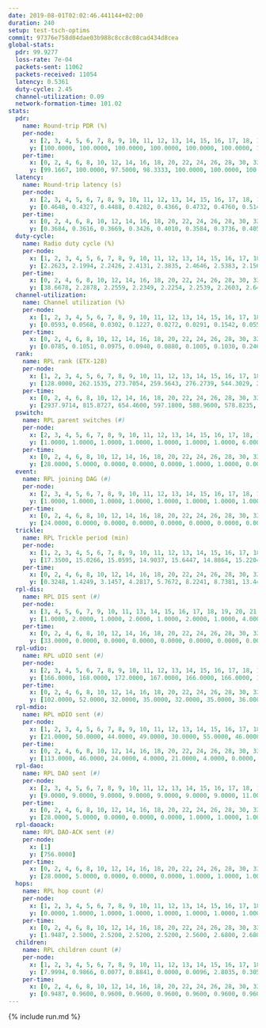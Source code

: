 ```yaml
---
date: 2019-08-01T02:02:46.441144+02:00
duration: 240
setup: test-tsch-optims
commit: 97376e758d04dae03b988c8cc8c08cad434d8cea
global-stats:
  pdr: 99.9277
  loss-rate: 7e-04
  packets-sent: 11062
  packets-received: 11054
  latency: 0.5361
  duty-cycle: 2.45
  channel-utilization: 0.09
  network-formation-time: 101.02
stats:
  pdr:
    name: Round-trip PDR (%)
    per-node:
      x: [2, 3, 4, 5, 6, 7, 8, 9, 10, 11, 12, 13, 14, 15, 16, 17, 18, 19, 20, 21, 22, 23, 24, 25]
      y: [100.0000, 100.0000, 100.0000, 100.0000, 100.0000, 100.0000, 100.0000, 100.0000, 100.0000, 100.0000, 100.0000, 100.0000, 99.7778, 99.7788, 100.0000, 100.0000, 100.0000, 100.0000, 100.0000, 100.0000, 100.0000, 100.0000, 100.0000, 98.6755]
    per-time:
      x: [0, 2, 4, 6, 8, 10, 12, 14, 16, 18, 20, 22, 24, 26, 28, 30, 32, 34, 36, 38, 40, 42, 44, 46, 48, 50, 52, 54, 56, 58, 60, 62, 64, 66, 68, 70, 72, 74, 76, 78, 80, 82, 84, 86, 88, 90, 92, 94, 96, 98, 100, 102, 104, 106, 108, 110, 112, 114, 116, 118, 120, 122, 124, 126, 128, 130, 132, 134, 136, 138, 140, 142, 144, 146, 148, 150, 152, 154, 156, 158, 160, 162, 164, 166, 168, 170, 172, 174, 176, 178, 180, 182, 184, 186]
      y: [99.1667, 100.0000, 97.5000, 98.3333, 100.0000, 100.0000, 100.0000, 100.0000, 100.0000, 100.0000, 100.0000, 100.0000, 100.0000, 100.0000, 100.0000, 100.0000, 100.0000, 100.0000, 100.0000, 100.0000, 100.0000, 100.0000, 100.0000, 100.0000, 100.0000, 100.0000, 100.0000, 100.0000, 100.0000, 100.0000, 100.0000, 100.0000, 100.0000, 100.0000, 100.0000, 100.0000, 100.0000, 100.0000, 100.0000, 100.0000, 100.0000, 100.0000, 100.0000, 100.0000, 100.0000, 100.0000, 100.0000, 100.0000, 100.0000, 100.0000, 100.0000, 100.0000, 100.0000, 100.0000, 100.0000, 100.0000, 100.0000, 98.3333, 100.0000, 100.0000, 100.0000, 100.0000, 100.0000, 100.0000, 100.0000, 100.0000, 100.0000, 100.0000, 100.0000, 100.0000, 100.0000, 100.0000, 100.0000, 100.0000, 100.0000, 100.0000, 100.0000, 100.0000, 100.0000, 100.0000, 100.0000, 100.0000, 100.0000, 100.0000, 100.0000, 100.0000, 100.0000, 100.0000, 100.0000, 100.0000, 100.0000, 100.0000, 100.0000, null]
  latency:
    name: Round-trip latency (s)
    per-node:
      x: [2, 3, 4, 5, 6, 7, 8, 9, 10, 11, 12, 13, 14, 15, 16, 17, 18, 19, 20, 21, 22, 23, 24, 25]
      y: [0.4648, 0.4327, 0.4488, 0.4282, 0.4366, 0.4732, 0.4760, 0.5145, 0.4442, 0.4556, 0.4649, 0.5397, 0.5404, 0.5588, 0.5164, 0.5687, 0.5637, 0.5291, 0.5847, 0.7152, 0.5332, 0.6954, 0.7381, 0.7241]
    per-time:
      x: [0, 2, 4, 6, 8, 10, 12, 14, 16, 18, 20, 22, 24, 26, 28, 30, 32, 34, 36, 38, 40, 42, 44, 46, 48, 50, 52, 54, 56, 58, 60, 62, 64, 66, 68, 70, 72, 74, 76, 78, 80, 82, 84, 86, 88, 90, 92, 94, 96, 98, 100, 102, 104, 106, 108, 110, 112, 114, 116, 118, 120, 122, 124, 126, 128, 130, 132, 134, 136, 138, 140, 142, 144, 146, 148, 150, 152, 154, 156, 158, 160, 162, 164, 166, 168, 170, 172, 174, 176, 178, 180, 182, 184, 186]
      y: [0.3684, 0.3616, 0.3669, 0.3426, 0.4010, 0.3584, 0.3736, 0.4053, 0.3769, 0.4102, 0.3435, 0.3762, 0.3424, 0.3269, 0.3470, 0.3353, 0.3641, 0.3160, 0.3462, 0.3580, 0.3196, 0.3233, 0.3317, 0.3382, 0.3143, 0.3449, 0.3284, 0.3293, 0.3331, 0.3108, 0.3072, 0.3391, 0.3345, 0.3158, 0.3183, 0.3457, 0.3245, 0.3314, 0.3262, 0.3057, 0.3267, 0.3603, 0.3451, 0.3839, 0.3312, 0.3236, 0.3231, 0.2932, 0.2943, 0.3228, 0.3465, 0.3089, 0.3316, 0.4390, 0.4555, 0.3410, 0.3827, 0.3449, 0.3489, 0.5703, 0.6091, 0.5783, 0.3144, 0.3102, 0.3485, 0.7807, 0.9185, 0.7268, 0.6281, 0.4659, 0.3913, 0.8680, 1.2321, 1.0244, 0.8276, 0.5490, 0.6276, 0.8400, 1.2728, 1.2542, 1.1648, 1.0376, 0.8109, 0.9532, 1.2875, 1.2541, 1.2726, 1.2538, 1.0654, 1.0678, 1.2609, 1.2762, 1.2280, null]
  duty-cycle:
    name: Radio duty cycle (%)
    per-node:
      x: [1, 2, 3, 4, 5, 6, 7, 8, 9, 10, 11, 12, 13, 14, 15, 16, 17, 18, 19, 20, 21, 22, 23, 24, 25]
      y: [2.2623, 2.1994, 2.2426, 2.4131, 2.3835, 2.4646, 2.5383, 2.1566, 2.4703, 2.3354, 2.4013, 2.4689, 2.6627, 2.3003, 2.5826, 2.5396, 2.5176, 2.5050, 2.6121, 2.5954, 2.5256, 2.5540, 2.5977, 2.6195, 2.5933]
    per-time:
      x: [0, 2, 4, 6, 8, 10, 12, 14, 16, 18, 20, 22, 24, 26, 28, 30, 32, 34, 36, 38, 40, 42, 44, 46, 48, 50, 52, 54, 56, 58, 60, 62, 64, 66, 68, 70, 72, 74, 76, 78, 80, 82, 84, 86, 88, 90, 92, 94, 96, 98, 100, 102, 104, 106, 108, 110, 112, 114, 116, 118, 120, 122, 124, 126, 128, 130, 132, 134, 136, 138, 140, 142, 144, 146, 148, 150, 152, 154, 156, 158, 160, 162, 164, 166, 168, 170, 172, 174, 176, 178, 180, 182, 184, 186, 188, 190, 192, 194, 196, 198, 200, 202, 204, 206, 208, 210, 212, 214, 216, 218, 220, 222, 224, 226, 228, 230, 232, 234, 236, 238]
      y: [38.6678, 2.2878, 2.2559, 2.2349, 2.2254, 2.2539, 2.2603, 2.6487, 2.5412, 2.6162, 2.4825, 2.2325, 2.2493, 2.2296, 2.2352, 2.2178, 2.1993, 2.2215, 2.1860, 2.1996, 2.2159, 2.1750, 2.1862, 2.1980, 2.1913, 2.1823, 2.1952, 2.1790, 2.1758, 2.1841, 2.1759, 2.1751, 2.1868, 2.1743, 2.1695, 2.1603, 2.1847, 2.1622, 2.1679, 2.1739, 2.1567, 2.1717, 2.1901, 2.1769, 2.1786, 2.1632, 2.1604, 2.1588, 2.1486, 2.1605, 2.1670, 2.1579, 2.1548, 2.1646, 2.1711, 2.1553, 2.1672, 2.1805, 2.6910, 2.1722, 2.1720, 2.1732, 2.1677, 2.1633, 2.1470, 2.1663, 2.1690, 2.1734, 2.1686, 2.1729, 2.1681, 2.1916, 2.1833, 2.1822, 2.1870, 2.2000, 2.1970, 2.1803, 2.1824, 2.1657, 2.1791, 2.1646, 2.1381, 2.1449, 2.1905, 2.1778, 2.1715, 2.1795, 2.1584, 2.1682, 2.1636, 2.1796, 2.2876, 2.1269, 2.2103, 2.1166, 2.1235, 2.1827, 2.2362, 2.2478, 2.3003, 2.2298, 2.0997, 2.0452, 2.0655, 2.0143, 2.0133, 2.0033, 2.0036, 2.0044, 2.0151, 1.9947, 1.9938, 1.9914, 1.9993, 2.0088, 2.0035, 1.9951, 1.9974, 2.0133]
  channel-utilization:
    name: Channel utilization (%)
    per-node:
      x: [1, 2, 3, 4, 5, 6, 7, 8, 9, 10, 11, 12, 13, 14, 15, 16, 17, 18, 19, 20, 21, 22, 23, 24, 25]
      y: [0.0593, 0.0568, 0.0302, 0.1227, 0.0272, 0.0291, 0.1542, 0.0556, 0.0304, 0.0332, 0.0308, 0.1520, 0.0963, 0.0327, 0.1823, 0.1111, 0.0873, 0.0671, 0.0656, 0.0582, 0.0340, 0.0572, 0.0354, 0.0397, 0.0315]
    per-time:
      x: [0, 2, 4, 6, 8, 10, 12, 14, 16, 18, 20, 22, 24, 26, 28, 30, 32, 34, 36, 38, 40, 42, 44, 46, 48, 50, 52, 54, 56, 58, 60, 62, 64, 66, 68, 70, 72, 74, 76, 78, 80, 82, 84, 86, 88, 90, 92, 94, 96, 98, 100, 102, 104, 106, 108, 110, 112, 114, 116, 118, 120, 122, 124, 126, 128, 130, 132, 134, 136, 138, 140, 142, 144, 146, 148, 150, 152, 154, 156, 158, 160, 162, 164, 166, 168, 170, 172, 174, 176, 178, 180, 182, 184, 186, 188, 190, 192, 194, 196, 198, 200, 202, 204, 206, 208, 210, 212, 214, 216, 218, 220, 222, 224, 226, 228, 230, 232, 234, 236, 238]
      y: [0.0785, 0.1051, 0.0975, 0.0940, 0.0880, 0.1005, 0.1030, 0.2460, 0.1535, 0.2011, 0.1537, 0.0916, 0.0993, 0.0947, 0.0947, 0.0894, 0.0838, 0.0924, 0.0824, 0.0866, 0.0913, 0.0804, 0.0833, 0.0857, 0.0843, 0.0814, 0.0879, 0.0847, 0.0823, 0.0861, 0.0835, 0.0824, 0.0855, 0.0818, 0.0804, 0.0770, 0.0864, 0.0792, 0.0796, 0.0819, 0.0753, 0.0801, 0.0882, 0.0819, 0.0841, 0.0770, 0.0776, 0.0760, 0.0720, 0.0742, 0.0804, 0.0742, 0.0751, 0.0785, 0.0813, 0.0740, 0.0798, 0.0843, 0.0882, 0.0775, 0.0794, 0.0818, 0.0773, 0.0764, 0.0717, 0.0777, 0.0767, 0.0780, 0.0776, 0.0779, 0.0778, 0.0858, 0.0817, 0.0813, 0.0834, 0.0874, 0.0850, 0.0817, 0.0818, 0.0786, 0.0816, 0.0773, 0.0680, 0.0695, 0.0848, 0.0826, 0.0788, 0.0816, 0.0759, 0.0778, 0.0765, 0.0828, 0.0543, 0.0105, 0.0197, 0.0453, 0.0510, 0.0654, 0.0813, 0.0909, 0.1076, 0.0738, 0.0357, 0.0280, 0.0335, 0.0216, 0.0213, 0.0203, 0.0207, 0.0205, 0.0238, 0.0177, 0.0177, 0.0174, 0.0193, 0.0211, 0.0208, 0.0183, 0.0189, 0.0227]
  rank:
    name: RPL rank (ETX-128)
    per-node:
      x: [1, 2, 3, 4, 5, 6, 7, 8, 9, 10, 11, 12, 13, 14, 15, 16, 17, 18, 19, 20, 21, 22, 23, 24, 25]
      y: [128.0000, 262.1535, 273.7054, 259.5643, 276.2739, 544.3029, 284.8880, 303.9419, 464.4082, 408.0857, 4530.7179, 359.4730, 447.1796, 2334.5581, 611.8864, 6680.4329, 1563.2480, 928.0405, 7007.2155, 689.0041, 3442.1624, 4792.1861, 1096.2032, 1827.5430, 1911.7791]
    per-time:
      x: [0, 2, 4, 6, 8, 10, 12, 14, 16, 18, 20, 22, 24, 26, 28, 30, 32, 34, 36, 38, 40, 42, 44, 46, 48, 50, 52, 54, 56, 58, 60, 62, 64, 66, 68, 70, 72, 74, 76, 78, 80, 82, 84, 86, 88, 90, 92, 94, 96, 98, 100, 102, 104, 106, 108, 110, 112, 114, 116, 118, 120, 122, 124, 126, 128, 130, 132, 134, 136, 138, 140, 142, 144, 146, 148, 150, 152, 154, 156, 158, 160, 162, 164, 166, 168, 170, 172, 174, 176, 178, 180, 182, 184, 186, 188, 190, 192, 194, 196, 198, 200, 202, 204, 206, 208, 210, 212, 214, 216, 218, 220, 222, 224, 226, 228, 230, 232, 234, 236, 238]
      y: [2937.9714, 815.8727, 654.4600, 597.1800, 588.9600, 578.8235, 580.9608, 578.3357, 599.5824, 645.0110, 629.4239, 569.7800, 575.0784, 599.4151, 572.9200, 538.2200, 534.3333, 526.2500, 511.2600, 508.0196, 500.2885, 480.2000, 475.7647, 469.2200, 485.9000, 484.1373, 489.5098, 485.4510, 474.4800, 490.8400, 534.1200, 553.9800, 553.5000, 541.1200, 533.7115, 526.1569, 516.9020, 512.8431, 497.2000, 489.8200, 488.6400, 490.8000, 487.3922, 495.1154, 494.8039, 481.1400, 482.1400, 487.0588, 474.7843, 471.6471, 468.5882, 459.2549, 459.7800, 461.4118, 465.0400, 464.3000, 466.1569, 467.0600, 482.9623, 452.5000, 451.8800, 451.0800, 453.5283, 447.8400, 448.9216, 455.2157, 453.0200, 459.0392, 458.0400, 463.5200, 469.0000, 464.5800, 471.5094, 460.1200, 460.4118, 465.8200, 469.5400, 474.0784, 463.2745, 460.9412, 457.1154, 443.2200, 444.8000, 440.2800, 444.0000, 446.9804, 449.2600, 439.0200, 442.1600, 445.4706, 451.9800, 458.9804, 380.7826, 547.7352, 780.4924, 1557.7818, 1769.1684, 13020.8077, 13882.4744, 17437.9677, 18113.8173, 9197.6471, 2962.5849, 2906.3333, 2872.5455, 471.8000, 468.5686, 478.6981, 455.5200, 457.2692, 485.2692, 493.4000, 493.7000, 496.6400, 503.2200, 529.8113, 515.7800, 518.7000, 517.3269, 509.7358]
  pswitch:
    name: RPL parent switches (#)
    per-node:
      x: [2, 3, 4, 5, 6, 7, 8, 9, 10, 11, 12, 13, 14, 15, 16, 17, 18, 19, 20, 21, 22, 23, 24, 25]
      y: [1.0000, 1.0000, 1.0000, 1.0000, 1.0000, 1.0000, 1.0000, 6.0000, 5.0000, 19.0000, 1.0000, 5.0000, 11.0000, 6.0000, 34.0000, 10.0000, 7.0000, 33.0000, 6.0000, 22.0000, 21.0000, 11.0000, 13.0000, 15.0000]
    per-time:
      x: [0, 2, 4, 6, 8, 10, 12, 14, 16, 18, 20, 22, 24, 26, 28, 30, 32, 34, 36, 38, 40, 42, 44, 46, 48, 50, 52, 54, 56, 58, 60, 62, 64, 66, 68, 70, 72, 74, 76, 78, 80, 82, 84, 86, 88, 90, 92, 94, 96, 98, 100, 102, 104, 106, 108, 110, 112, 114, 116, 118, 120, 122, 124, 126, 128, 130, 132, 134, 136, 138, 140, 142, 144, 146, 148, 150, 152, 154, 156, 158, 160, 162, 164, 166, 168, 170, 172, 174, 176, 178, 180, 182, 184, 186, 188, 190, 192, 194, 196, 198, 200, 202, 204, 206, 208, 210, 212, 214, 216, 218, 220, 222, 224, 226, 228, 230, 232, 234, 236, 238]
      y: [28.0000, 5.0000, 0.0000, 0.0000, 0.0000, 1.0000, 1.0000, 0.0000, 0.0000, 0.0000, 2.0000, 0.0000, 1.0000, 3.0000, 0.0000, 0.0000, 1.0000, 2.0000, 0.0000, 1.0000, 2.0000, 0.0000, 1.0000, 0.0000, 0.0000, 1.0000, 1.0000, 1.0000, 0.0000, 0.0000, 0.0000, 0.0000, 2.0000, 0.0000, 2.0000, 1.0000, 1.0000, 1.0000, 0.0000, 0.0000, 0.0000, 0.0000, 1.0000, 2.0000, 1.0000, 0.0000, 0.0000, 1.0000, 1.0000, 1.0000, 1.0000, 1.0000, 0.0000, 1.0000, 0.0000, 0.0000, 1.0000, 0.0000, 3.0000, 0.0000, 0.0000, 0.0000, 3.0000, 0.0000, 1.0000, 1.0000, 0.0000, 1.0000, 0.0000, 0.0000, 1.0000, 0.0000, 3.0000, 0.0000, 1.0000, 0.0000, 0.0000, 1.0000, 1.0000, 1.0000, 2.0000, 0.0000, 0.0000, 0.0000, 2.0000, 1.0000, 0.0000, 0.0000, 0.0000, 1.0000, 0.0000, 1.0000, 1.0000, 2.0000, 3.0000, 9.0000, 11.0000, 15.0000, 13.0000, 22.0000, 30.0000, 10.0000, 2.0000, 2.0000, 3.0000, 0.0000, 1.0000, 3.0000, 0.0000, 2.0000, 2.0000, 0.0000, 0.0000, 0.0000, 0.0000, 3.0000, 0.0000, 0.0000, 2.0000, 3.0000]
  event:
    name: RPL joining DAG (#)
    per-node:
      x: [2, 3, 4, 5, 6, 7, 8, 9, 10, 11, 12, 13, 14, 15, 16, 17, 18, 19, 20, 21, 22, 23, 24, 25]
      y: [1.0000, 1.0000, 1.0000, 1.0000, 1.0000, 1.0000, 1.0000, 1.0000, 1.0000, 1.0000, 1.0000, 1.0000, 1.0000, 1.0000, 1.0000, 1.0000, 1.0000, 1.0000, 1.0000, 1.0000, 1.0000, 1.0000, 1.0000, 2.0000]
    per-time:
      x: [0, 2, 4, 6, 8, 10, 12, 14, 16, 18, 20, 22, 24, 26, 28, 30, 32, 34, 36, 38, 40, 42, 44, 46, 48, 50, 52, 54, 56, 58, 60, 62, 64, 66, 68, 70, 72, 74, 76, 78, 80, 82, 84, 86, 88, 90, 92, 94, 96, 98, 100, 102, 104, 106, 108, 110, 112, 114, 116]
      y: [24.0000, 0.0000, 0.0000, 0.0000, 0.0000, 0.0000, 0.0000, 0.0000, 0.0000, 0.0000, 0.0000, 0.0000, 0.0000, 0.0000, 0.0000, 0.0000, 0.0000, 0.0000, 0.0000, 0.0000, 0.0000, 0.0000, 0.0000, 0.0000, 0.0000, 0.0000, 0.0000, 0.0000, 0.0000, 0.0000, 0.0000, 0.0000, 0.0000, 0.0000, 0.0000, 0.0000, 0.0000, 0.0000, 0.0000, 0.0000, 0.0000, 0.0000, 0.0000, 0.0000, 0.0000, 0.0000, 0.0000, 0.0000, 0.0000, 0.0000, 0.0000, 0.0000, 0.0000, 0.0000, 0.0000, 0.0000, 0.0000, 0.0000, 1.0000]
  trickle:
    name: RPL Trickle period (min)
    per-node:
      x: [1, 2, 3, 4, 5, 6, 7, 8, 9, 10, 11, 12, 13, 14, 15, 16, 17, 18, 19, 20, 21, 22, 23, 24, 25]
      y: [17.3500, 15.0266, 15.0595, 14.9037, 15.6447, 14.8864, 15.2204, 14.9255, 15.0407, 14.9323, 15.6391, 14.6983, 14.5689, 13.5906, 16.9770, 11.9162, 14.0425, 13.5041, 15.0246, 13.5784, 12.3757, 12.4011, 13.3256, 13.1419, 13.1104]
    per-time:
      x: [0, 2, 4, 6, 8, 10, 12, 14, 16, 18, 20, 22, 24, 26, 28, 30, 32, 34, 36, 38, 40, 42, 44, 46, 48, 50, 52, 54, 56, 58, 60, 62, 64, 66, 68, 70, 72, 74, 76, 78, 80, 82, 84, 86, 88, 90, 92, 94, 96, 98, 100, 102, 104, 106, 108, 110, 112, 114, 116, 118, 120, 122, 124, 126, 128, 130, 132, 134, 136, 138, 140, 142, 144, 146, 148, 150, 152, 154, 156, 158, 160, 162, 164, 166, 168, 170, 172, 174, 176, 178, 180, 182, 184, 186, 188, 190, 192, 194, 196, 198, 200, 202, 204, 206, 208, 210, 212, 214, 216, 218, 220, 222, 224, 226, 228, 230, 232, 234, 236, 238]
      y: [0.3248, 1.4249, 3.1457, 4.2817, 5.7672, 8.2241, 8.7381, 13.4433, 16.7241, 17.3636, 17.4763, 17.4763, 17.4763, 17.4763, 17.4763, 17.4763, 17.4763, 17.4763, 17.4763, 17.4763, 17.4763, 17.4763, 17.4763, 17.4763, 17.4763, 17.4763, 17.4763, 17.4763, 17.4763, 17.4763, 17.4763, 17.4763, 17.4763, 17.4763, 17.4763, 17.4763, 17.4763, 17.4763, 17.4763, 17.4763, 17.4763, 17.4763, 17.4763, 17.4763, 17.4763, 17.4763, 17.4763, 17.4763, 17.4763, 17.4763, 17.4763, 17.4763, 17.4763, 17.4763, 17.4763, 17.4763, 17.4763, 17.4763, 14.5872, 12.4081, 12.8887, 13.2820, 13.1072, 14.6801, 14.5636, 14.5636, 14.6801, 17.3049, 17.4763, 17.4763, 17.4763, 17.4763, 17.4763, 17.4763, 17.4763, 17.4763, 17.4763, 17.4763, 17.4763, 17.4763, 17.4763, 17.4763, 17.4763, 17.4763, 17.4763, 17.4763, 17.4763, 17.4763, 17.4763, 17.4763, 17.4763, 17.4763, 17.4763, 17.3782, 16.3692, 16.2502, 15.7751, 6.7987, 5.2670, 4.9167, 3.6411, 1.7729, 1.4529, 2.5537, 3.2272, 4.1288, 6.3823, 7.4192, 9.0003, 9.0742, 10.0825, 14.3305, 15.7286, 17.4763, 17.4763, 17.4763, 17.4763, 17.4763, 17.4763, 17.4763]
  rpl-dis:
    name: RPL DIS sent (#)
    per-node:
      x: [3, 4, 5, 6, 7, 9, 10, 11, 13, 14, 15, 16, 17, 18, 19, 20, 21, 22, 23, 24, 25]
      y: [1.0000, 2.0000, 1.0000, 2.0000, 1.0000, 2.0000, 1.0000, 4.0000, 1.0000, 2.0000, 4.0000, 9.0000, 3.0000, 2.0000, 7.0000, 2.0000, 2.0000, 4.0000, 2.0000, 2.0000, 6.0000]
    per-time:
      x: [0, 2, 4, 6, 8, 10, 12, 14, 16, 18, 20, 22, 24, 26, 28, 30, 32, 34, 36, 38, 40, 42, 44, 46, 48, 50, 52, 54, 56, 58, 60, 62, 64, 66, 68, 70, 72, 74, 76, 78, 80, 82, 84, 86, 88, 90, 92, 94, 96, 98, 100, 102, 104, 106, 108, 110, 112, 114, 116, 118, 120, 122, 124, 126, 128, 130, 132, 134, 136, 138, 140, 142, 144, 146, 148, 150, 152, 154, 156, 158, 160, 162, 164, 166, 168, 170, 172, 174, 176, 178, 180, 182, 184, 186, 188, 190, 192, 194, 196, 198, 200, 202, 204, 206, 208]
      y: [33.0000, 0.0000, 0.0000, 0.0000, 0.0000, 0.0000, 0.0000, 0.0000, 1.0000, 0.0000, 2.0000, 0.0000, 0.0000, 0.0000, 0.0000, 0.0000, 0.0000, 0.0000, 0.0000, 0.0000, 0.0000, 0.0000, 0.0000, 0.0000, 0.0000, 0.0000, 0.0000, 0.0000, 0.0000, 0.0000, 0.0000, 0.0000, 0.0000, 0.0000, 0.0000, 0.0000, 0.0000, 0.0000, 0.0000, 0.0000, 0.0000, 0.0000, 0.0000, 0.0000, 0.0000, 0.0000, 0.0000, 0.0000, 0.0000, 0.0000, 0.0000, 0.0000, 0.0000, 0.0000, 0.0000, 0.0000, 0.0000, 0.0000, 1.0000, 0.0000, 0.0000, 0.0000, 0.0000, 0.0000, 0.0000, 0.0000, 0.0000, 0.0000, 0.0000, 0.0000, 0.0000, 0.0000, 0.0000, 0.0000, 0.0000, 0.0000, 0.0000, 0.0000, 0.0000, 0.0000, 0.0000, 0.0000, 0.0000, 0.0000, 0.0000, 0.0000, 0.0000, 0.0000, 0.0000, 0.0000, 0.0000, 0.0000, 0.0000, 1.0000, 0.0000, 2.0000, 1.0000, 4.0000, 3.0000, 3.0000, 3.0000, 3.0000, 1.0000, 2.0000, 0.0000]
  rpl-udio:
    name: RPL uDIO sent (#)
    per-node:
      x: [2, 3, 4, 5, 6, 7, 8, 9, 10, 11, 12, 13, 14, 15, 16, 17, 18, 19, 20, 21, 22, 23, 24, 25]
      y: [166.0000, 168.0000, 172.0000, 167.0000, 166.0000, 166.0000, 175.0000, 172.0000, 173.0000, 182.0000, 174.0000, 169.0000, 177.0000, 187.0000, 223.0000, 160.0000, 163.0000, 205.0000, 174.0000, 184.0000, 176.0000, 176.0000, 170.0000, 175.0000]
    per-time:
      x: [0, 2, 4, 6, 8, 10, 12, 14, 16, 18, 20, 22, 24, 26, 28, 30, 32, 34, 36, 38, 40, 42, 44, 46, 48, 50, 52, 54, 56, 58, 60, 62, 64, 66, 68, 70, 72, 74, 76, 78, 80, 82, 84, 86, 88, 90, 92, 94, 96, 98, 100, 102, 104, 106, 108, 110, 112, 114, 116, 118, 120, 122, 124, 126, 128, 130, 132, 134, 136, 138, 140, 142, 144, 146, 148, 150, 152, 154, 156, 158, 160, 162, 164, 166, 168, 170, 172, 174, 176, 178, 180, 182, 184, 186, 188, 190, 192, 194, 196, 198, 200, 202, 204, 206, 208, 210, 212, 214, 216, 218, 220, 222, 224, 226, 228, 230, 232, 234, 236, 238, 240]
      y: [102.0000, 52.0000, 32.0000, 35.0000, 32.0000, 35.0000, 36.0000, 38.0000, 41.0000, 31.0000, 37.0000, 32.0000, 38.0000, 33.0000, 33.0000, 29.0000, 30.0000, 37.0000, 34.0000, 30.0000, 37.0000, 30.0000, 33.0000, 32.0000, 33.0000, 34.0000, 28.0000, 30.0000, 30.0000, 37.0000, 38.0000, 35.0000, 29.0000, 30.0000, 33.0000, 33.0000, 29.0000, 35.0000, 28.0000, 35.0000, 33.0000, 29.0000, 34.0000, 31.0000, 32.0000, 37.0000, 29.0000, 32.0000, 30.0000, 31.0000, 35.0000, 28.0000, 30.0000, 35.0000, 30.0000, 32.0000, 35.0000, 31.0000, 40.0000, 29.0000, 36.0000, 33.0000, 31.0000, 36.0000, 32.0000, 34.0000, 32.0000, 36.0000, 33.0000, 35.0000, 31.0000, 33.0000, 31.0000, 31.0000, 34.0000, 38.0000, 32.0000, 35.0000, 33.0000, 32.0000, 32.0000, 35.0000, 31.0000, 33.0000, 34.0000, 33.0000, 30.0000, 30.0000, 32.0000, 39.0000, 36.0000, 31.0000, 40.0000, 35.0000, 38.0000, 45.0000, 50.0000, 59.0000, 44.0000, 52.0000, 56.0000, 45.0000, 40.0000, 35.0000, 39.0000, 35.0000, 35.0000, 30.0000, 40.0000, 33.0000, 35.0000, 34.0000, 37.0000, 35.0000, 30.0000, 36.0000, 31.0000, 33.0000, 36.0000, 34.0000, 5.0000]
  rpl-mdio:
    name: RPL mDIO sent (#)
    per-node:
      x: [1, 2, 3, 4, 5, 6, 7, 8, 9, 10, 11, 12, 13, 14, 15, 16, 17, 18, 19, 20, 21, 22, 23, 24, 25]
      y: [21.0000, 50.0000, 44.0000, 49.0000, 30.0000, 55.0000, 46.0000, 52.0000, 55.0000, 53.0000, 37.0000, 64.0000, 67.0000, 70.0000, 83.0000, 40.0000, 66.0000, 93.0000, 50.0000, 90.0000, 72.0000, 62.0000, 83.0000, 66.0000, 66.0000]
    per-time:
      x: [0, 2, 4, 6, 8, 10, 12, 14, 16, 18, 20, 22, 24, 26, 28, 30, 32, 34, 36, 38, 40, 42, 44, 46, 48, 50, 52, 54, 56, 58, 60, 62, 64, 66, 68, 70, 72, 74, 76, 78, 80, 82, 84, 86, 88, 90, 92, 94, 96, 98, 100, 102, 104, 106, 108, 110, 112, 114, 116, 118, 120, 122, 124, 126, 128, 130, 132, 134, 136, 138, 140, 142, 144, 146, 148, 150, 152, 154, 156, 158, 160, 162, 164, 166, 168, 170, 172, 174, 176, 178, 180, 182, 184, 186, 188, 190, 192, 194, 196, 198, 200, 202, 204, 206, 208, 210, 212, 214, 216, 218, 220, 222, 224, 226, 228, 230, 232, 234, 236, 238]
      y: [113.0000, 46.0000, 24.0000, 4.0000, 21.0000, 4.0000, 0.0000, 10.0000, 10.0000, 4.0000, 1.0000, 0.0000, 0.0000, 0.0000, 5.0000, 6.0000, 7.0000, 7.0000, 0.0000, 0.0000, 0.0000, 0.0000, 5.0000, 7.0000, 5.0000, 4.0000, 4.0000, 0.0000, 0.0000, 0.0000, 0.0000, 6.0000, 9.0000, 4.0000, 2.0000, 3.0000, 1.0000, 0.0000, 0.0000, 3.0000, 4.0000, 7.0000, 3.0000, 6.0000, 2.0000, 0.0000, 0.0000, 1.0000, 3.0000, 6.0000, 5.0000, 3.0000, 5.0000, 2.0000, 0.0000, 0.0000, 0.0000, 6.0000, 26.0000, 23.0000, 9.0000, 4.0000, 6.0000, 0.0000, 0.0000, 3.0000, 10.0000, 4.0000, 4.0000, 2.0000, 2.0000, 0.0000, 2.0000, 1.0000, 4.0000, 4.0000, 7.0000, 2.0000, 5.0000, 0.0000, 1.0000, 0.0000, 3.0000, 6.0000, 7.0000, 1.0000, 5.0000, 2.0000, 0.0000, 2.0000, 2.0000, 0.0000, 6.0000, 18.0000, 45.0000, 80.0000, 39.0000, 71.0000, 131.0000, 70.0000, 76.0000, 144.0000, 97.0000, 36.0000, 49.0000, 14.0000, 17.0000, 6.0000, 4.0000, 7.0000, 11.0000, 3.0000, 3.0000, 0.0000, 1.0000, 7.0000, 3.0000, 3.0000, 3.0000, 5.0000]
  rpl-dao:
    name: RPL DAO sent (#)
    per-node:
      x: [2, 3, 4, 5, 6, 7, 8, 9, 10, 11, 12, 13, 14, 15, 16, 17, 18, 19, 20, 21, 22, 23, 24, 25]
      y: [9.0000, 9.0000, 9.0000, 9.0000, 9.0000, 9.0000, 9.0000, 11.0000, 11.0000, 81.0000, 9.0000, 12.0000, 46.0000, 13.0000, 135.0000, 32.0000, 12.0000, 140.0000, 12.0000, 67.0000, 80.0000, 19.0000, 34.0000, 34.0000]
    per-time:
      x: [0, 2, 4, 6, 8, 10, 12, 14, 16, 18, 20, 22, 24, 26, 28, 30, 32, 34, 36, 38, 40, 42, 44, 46, 48, 50, 52, 54, 56, 58, 60, 62, 64, 66, 68, 70, 72, 74, 76, 78, 80, 82, 84, 86, 88, 90, 92, 94, 96, 98, 100, 102, 104, 106, 108, 110, 112, 114, 116, 118, 120, 122, 124, 126, 128, 130, 132, 134, 136, 138, 140, 142, 144, 146, 148, 150, 152, 154, 156, 158, 160, 162, 164, 166, 168, 170, 172, 174, 176, 178, 180, 182, 184, 186, 188, 190, 192, 194, 196, 198, 200, 202, 204, 206, 208, 210, 212, 214, 216, 218, 220, 222, 224, 226, 228, 230, 232, 234, 236, 238]
      y: [28.0000, 5.0000, 0.0000, 0.0000, 0.0000, 1.0000, 1.0000, 1.0000, 0.0000, 0.0000, 2.0000, 0.0000, 1.0000, 3.0000, 16.0000, 0.0000, 1.0000, 2.0000, 0.0000, 1.0000, 2.0000, 1.0000, 1.0000, 0.0000, 0.0000, 1.0000, 1.0000, 4.0000, 11.0000, 1.0000, 1.0000, 1.0000, 2.0000, 1.0000, 3.0000, 2.0000, 1.0000, 1.0000, 0.0000, 1.0000, 0.0000, 2.0000, 8.0000, 7.0000, 1.0000, 0.0000, 1.0000, 2.0000, 2.0000, 2.0000, 1.0000, 1.0000, 1.0000, 1.0000, 0.0000, 1.0000, 4.0000, 10.0000, 4.0000, 0.0000, 0.0000, 2.0000, 5.0000, 0.0000, 1.0000, 1.0000, 0.0000, 1.0000, 0.0000, 0.0000, 5.0000, 8.0000, 4.0000, 1.0000, 1.0000, 1.0000, 3.0000, 2.0000, 1.0000, 3.0000, 2.0000, 0.0000, 0.0000, 0.0000, 2.0000, 9.0000, 3.0000, 1.0000, 0.0000, 2.0000, 1.0000, 3.0000, 2.0000, 8.0000, 14.0000, 42.0000, 49.0000, 73.0000, 73.0000, 118.0000, 127.0000, 36.0000, 5.0000, 13.0000, 10.0000, 2.0000, 3.0000, 3.0000, 0.0000, 2.0000, 2.0000, 0.0000, 0.0000, 2.0000, 8.0000, 4.0000, 2.0000, 0.0000, 2.0000, 4.0000]
  rpl-daoack:
    name: RPL DAO-ACK sent (#)
    per-node:
      x: [1]
      y: [756.0000]
    per-time:
      x: [0, 2, 4, 6, 8, 10, 12, 14, 16, 18, 20, 22, 24, 26, 28, 30, 32, 34, 36, 38, 40, 42, 44, 46, 48, 50, 52, 54, 56, 58, 60, 62, 64, 66, 68, 70, 72, 74, 76, 78, 80, 82, 84, 86, 88, 90, 92, 94, 96, 98, 100, 102, 104, 106, 108, 110, 112, 114, 116, 118, 120, 122, 124, 126, 128, 130, 132, 134, 136, 138, 140, 142, 144, 146, 148, 150, 152, 154, 156, 158, 160, 162, 164, 166, 168, 170, 172, 174, 176, 178, 180, 182, 184, 186, 188, 190, 192, 194, 196, 198, 200, 202, 204, 206, 208, 210, 212, 214, 216, 218, 220, 222, 224, 226, 228, 230, 232, 234, 236, 238]
      y: [28.0000, 5.0000, 0.0000, 0.0000, 0.0000, 1.0000, 1.0000, 1.0000, 0.0000, 0.0000, 2.0000, 0.0000, 1.0000, 3.0000, 16.0000, 0.0000, 1.0000, 2.0000, 0.0000, 1.0000, 2.0000, 1.0000, 1.0000, 0.0000, 0.0000, 1.0000, 1.0000, 3.0000, 12.0000, 1.0000, 1.0000, 1.0000, 2.0000, 1.0000, 3.0000, 2.0000, 1.0000, 1.0000, 0.0000, 1.0000, 0.0000, 2.0000, 8.0000, 7.0000, 1.0000, 0.0000, 1.0000, 2.0000, 2.0000, 2.0000, 1.0000, 1.0000, 1.0000, 1.0000, 0.0000, 1.0000, 4.0000, 10.0000, 4.0000, 0.0000, 0.0000, 2.0000, 5.0000, 0.0000, 1.0000, 1.0000, 0.0000, 1.0000, 0.0000, 0.0000, 5.0000, 8.0000, 4.0000, 1.0000, 1.0000, 1.0000, 3.0000, 2.0000, 1.0000, 3.0000, 2.0000, 0.0000, 0.0000, 0.0000, 2.0000, 9.0000, 3.0000, 1.0000, 0.0000, 2.0000, 1.0000, 3.0000, 2.0000, 0.0000, 6.0000, 20.0000, 47.0000, 73.0000, 73.0000, 107.0000, 122.0000, 36.0000, 6.0000, 12.0000, 11.0000, 2.0000, 3.0000, 3.0000, 0.0000, 2.0000, 2.0000, 0.0000, 0.0000, 2.0000, 8.0000, 4.0000, 2.0000, 0.0000, 2.0000, 4.0000]
  hops:
    name: RPL hop count (#)
    per-node:
      x: [1, 2, 3, 4, 5, 6, 7, 8, 9, 10, 11, 12, 13, 14, 15, 16, 17, 18, 19, 20, 21, 22, 23, 24, 25]
      y: [0.0000, 1.0000, 1.0000, 1.0000, 1.0000, 1.0000, 1.0000, 1.0000, 2.0160, 2.0000, 2.0192, 1.0000, 2.0000, 2.0474, 2.0403, 2.5768, 2.0653, 3.0455, 3.5183, 3.0365, 3.9917, 3.6233, 4.0448, 4.0250, 4.0794]
    per-time:
      x: [0, 2, 4, 6, 8, 10, 12, 14, 16, 18, 20, 22, 24, 26, 28, 30, 32, 34, 36, 38, 40, 42, 44, 46, 48, 50, 52, 54, 56, 58, 60, 62, 64, 66, 68, 70, 72, 74, 76, 78, 80, 82, 84, 86, 88, 90, 92, 94, 96, 98, 100, 102, 104, 106, 108, 110, 112, 114, 116, 118, 120, 122, 124, 126, 128, 130, 132, 134, 136, 138, 140, 142, 144, 146, 148, 150, 152, 154, 156, 158, 160, 162, 164, 166, 168, 170, 172, 174, 176, 178, 180, 182, 184, 186, 188, 190, 192, 194, 196, 198, 200, 202, 204, 206, 208, 210, 212, 214, 216, 218, 220, 222, 224, 226, 228, 230, 232, 234, 236, 238]
      y: [1.9487, 2.5000, 2.5200, 2.5200, 2.5200, 2.5600, 2.6800, 2.6800, 2.6800, 2.6800, 2.6200, 2.6000, 2.6000, 2.4200, 2.4000, 2.4000, 2.3200, 2.3000, 2.3200, 2.2800, 2.2200, 2.2000, 2.2000, 2.2000, 2.2000, 2.2000, 2.2000, 2.2000, 2.2000, 2.2000, 2.2000, 2.2000, 2.1800, 2.1600, 2.1600, 2.1200, 2.1000, 2.0800, 2.0800, 2.0800, 2.0800, 2.0800, 2.0800, 2.0800, 2.0800, 2.0800, 2.0800, 2.0800, 2.0800, 2.0800, 2.0800, 2.0800, 2.0800, 2.1200, 2.1200, 2.1200, 2.1200, 2.1200, 2.1200, 2.1200, 2.1200, 2.1200, 2.1200, 2.1200, 2.1200, 2.1200, 2.1200, 2.1200, 2.1200, 2.1200, 2.1200, 2.2000, 2.2000, 2.1600, 2.2000, 2.2000, 2.2000, 2.2000, 2.2000, 2.2000, 2.2000, 2.1600, 2.1600, 2.1600, 2.1400, 2.1200, 2.1200, 2.1200, 2.1200, 2.0800, 2.0800, 2.0800, 2.0800, 2.0958, 2.1240, 2.1732, 2.2841, 2.2200, 2.2400, 2.4200, 2.2600, 2.2200, 2.2400, 2.2400, 2.2800, 2.2800, 2.2800, 2.3600, 2.4000, 2.4000, 2.4000, 2.4000, 2.4000, 2.4000, 2.4000, 2.4200, 2.3800, 2.3200, 2.2800, 2.2400]
  children:
    name: RPL children count (#)
    per-node:
      x: [1, 2, 3, 4, 5, 6, 7, 8, 9, 10, 11, 12, 13, 14, 15, 16, 17, 18, 19, 20, 21, 22, 23, 24, 25]
      y: [7.9994, 0.9866, 0.0077, 0.8841, 0.0000, 0.0096, 2.8035, 0.3054, 0.0167, 0.0179, 0.0000, 2.3624, 0.3873, 0.1517, 1.1146, 1.0659, 1.4593, 1.8828, 0.1672, 1.8693, 0.1230, 0.2691, 0.0327, 0.0807, 0.0000]
    per-time:
      x: [0, 2, 4, 6, 8, 10, 12, 14, 16, 18, 20, 22, 24, 26, 28, 30, 32, 34, 36, 38, 40, 42, 44, 46, 48, 50, 52, 54, 56, 58, 60, 62, 64, 66, 68, 70, 72, 74, 76, 78, 80, 82, 84, 86, 88, 90, 92, 94, 96, 98, 100, 102, 104, 106, 108, 110, 112, 114, 116, 118, 120, 122, 124, 126, 128, 130, 132, 134, 136, 138, 140, 142, 144, 146, 148, 150, 152, 154, 156, 158, 160, 162, 164, 166, 168, 170, 172, 174, 176, 178, 180, 182, 184, 186, 188, 190, 192, 194, 196, 198, 200, 202, 204, 206, 208, 210, 212, 214, 216, 218, 220, 222, 224, 226, 228, 230, 232, 234, 236, 238]
      y: [0.9487, 0.9600, 0.9600, 0.9600, 0.9600, 0.9600, 0.9600, 0.9600, 0.9600, 0.9600, 0.9600, 0.9600, 0.9600, 0.9600, 0.9600, 0.9600, 0.9600, 0.9600, 0.9600, 0.9600, 0.9600, 0.9600, 0.9600, 0.9600, 0.9600, 0.9600, 0.9600, 0.9600, 0.9600, 0.9600, 0.9600, 0.9600, 0.9600, 0.9600, 0.9600, 0.9600, 0.9600, 0.9600, 0.9600, 0.9600, 0.9600, 0.9600, 0.9600, 0.9600, 0.9600, 0.9600, 0.9600, 0.9600, 0.9600, 0.9600, 0.9600, 0.9600, 0.9600, 0.9600, 0.9600, 0.9600, 0.9600, 0.9600, 0.9600, 0.9600, 0.9600, 0.9600, 0.9600, 0.9600, 0.9600, 0.9600, 0.9600, 0.9600, 0.9600, 0.9600, 0.9600, 0.9600, 0.9600, 0.9600, 0.9600, 0.9600, 0.9600, 0.9600, 0.9600, 0.9600, 0.9600, 0.9600, 0.9600, 0.9600, 0.9600, 0.9600, 0.9600, 0.9600, 0.9600, 0.9600, 0.9600, 0.9600, 0.9600, 0.9600, 0.9600, 0.9600, 0.9600, 0.9600, 0.9600, 0.9600, 0.9600, 0.9600, 0.9600, 0.9600, 0.9600, 0.9600, 0.9600, 0.9600, 0.9600, 0.9600, 0.9600, 0.9600, 0.9600, 0.9600, 0.9600, 0.9600, 0.9600, 0.9600, 0.9600, 0.9600]
---
```


{% include run.md %}
